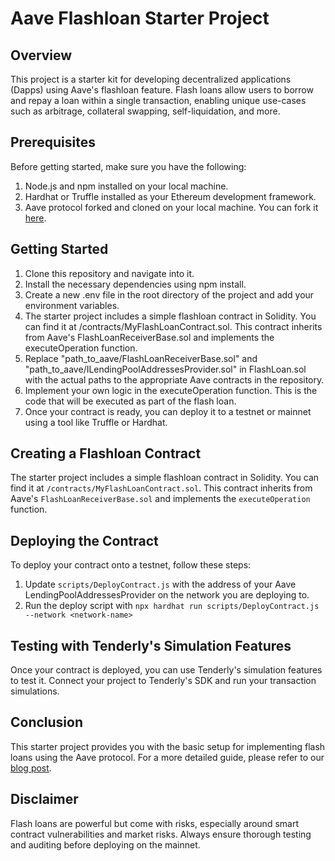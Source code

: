 
# Aave Flashloan Starter Project

## Overview

This project is a starter kit for developing decentralized applications (Dapps) using Aave's flashloan feature. Flash loans allow users to borrow and repay a loan within a single transaction, enabling unique use-cases such as arbitrage, collateral swapping, self-liquidation, and more. 

## Prerequisites

Before getting started, make sure you have the following:

1. Node.js and npm installed on your local machine.
2. Hardhat or Truffle installed as your Ethereum development framework.
3. Aave protocol forked and cloned on your local machine. You can fork it [here](https://github.com/aave/aave-protocol).

## Getting Started

1. Clone this repository and navigate into it.
2. Install the necessary dependencies using npm install.
3. Create a new .env file in the root directory of the project and add your environment variables.
4. The starter project includes a simple flashloan contract in Solidity. You can find it at /contracts/MyFlashLoanContract.sol. This contract inherits from Aave's FlashLoanReceiverBase.sol and implements the executeOperation function.
5. Replace "path_to_aave/FlashLoanReceiverBase.sol" and "path_to_aave/ILendingPoolAddressesProvider.sol" in FlashLoan.sol with the actual paths to the appropriate Aave contracts in the repository.
6. Implement your own logic in the executeOperation function. This is the code that will be executed as part of the flash loan.
7. Once your contract is ready, you can deploy it to a testnet or mainnet using a tool like Truffle or Hardhat.

## Creating a Flashloan Contract

The starter project includes a simple flashloan contract in Solidity. You can find it at `/contracts/MyFlashLoanContract.sol`. This contract inherits from Aave's `FlashLoanReceiverBase.sol` and implements the `executeOperation` function. 

## Deploying the Contract

To deploy your contract onto a testnet, follow these steps:

1. Update `scripts/DeployContract.js` with the address of your Aave LendingPoolAddressesProvider on the network you are deploying to.
2. Run the deploy script with `npx hardhat run scripts/DeployContract.js --network <network-name>`

## Testing with Tenderly's Simulation Features

Once your contract is deployed, you can use Tenderly's simulation features to test it. Connect your project to Tenderly's SDK and run your transaction simulations. 

## Conclusion

This starter project provides you with the basic setup for implementing flash loans using the Aave protocol. For a more detailed guide, please refer to our [blog post](link_to_your_blog_post).

## Disclaimer

Flash loans are powerful but come with risks, especially around smart contract vulnerabilities and market risks. Always ensure thorough testing and auditing before deploying on the mainnet.
